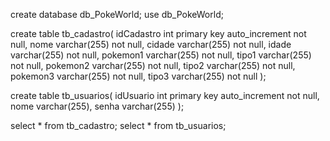 create database db_PokeWorld;
use db_PokeWorld;

create table tb_cadastro(
idCadastro int primary key auto_increment not null,
nome varchar(255) not null,
cidade varchar(255) not null,
idade varchar(255) not null,
pokemon1 varchar(255) not null,
tipo1 varchar(255) not null,
pokemon2 varchar(255) not null,
tipo2 varchar(255) not null,
pokemon3 varchar(255) not null,
tipo3 varchar(255) not null
 );

create table tb_usuarios(
idUsuario int primary key auto_increment not null,
nome varchar(255),
senha varchar(255)
 );
 
select * from tb_cadastro;
select * from tb_usuarios;